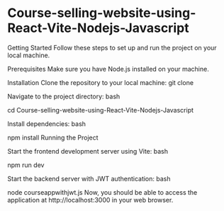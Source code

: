 # Course-selling-website-using-React-Vite-Nodejs-Javascript

Getting Started
Follow these steps to set up and run the project on your local machine.

Prerequisites
Make sure you have Node.js installed on your machine.

Installation
Clone the repository to your local machine:
git clone 


Navigate to the project directory:
bash

cd Course-selling-website-using-React-Vite-Nodejs-Javascript


Install dependencies:
bash

npm install
Running the Project


Start the frontend development server using Vite:
bash

npm run dev


Start the backend server with JWT authentication:
bash

node courseappwithjwt.js
Now, you should be able to access the application at http://localhost:3000 in your web browser.
